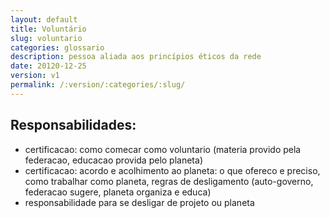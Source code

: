 ```yaml
---
layout: default
title: Voluntário
slug: voluntario
categories: glossario
description: pessoa aliada aos princípios éticos da rede
date: 20120-12-25
version: v1
permalink: /:version/:categories/:slug/
---
```


## Responsabilidades:

- certificacao: como comecar como voluntario (materia provido pela federacao, educacao provida pelo planeta) 
- certificacao: acordo e acolhimento ao planeta: o que ofereco e preciso, como trabalhar como planeta, regras de desligamento (auto-governo, federacao sugere, planeta organiza e educa)
- responsabilidade para se desligar de projeto ou planeta
